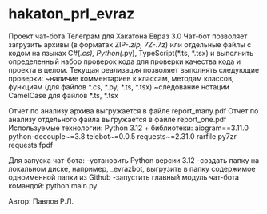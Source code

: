 # hakaton_prl_evraz

Проект чат-бота Телеграм для Хакатона Евраз 3.0
Чат-бот позволяет загрузить архивы (в форматах ZIP-*.zip, 7Z-*.7z) или отдельные файлы с кодом на языках C#(*.cs), Python(*.py), TypeScript(*.ts, *.tsx)
и выполнить определенный набор проверок кода для проверки качества кода и проекта в целом.
Текущая реализация позволяет выполнять следующие проверки:
~наличие комментариев к классам, методам классов, функциям (для файлов *.cs, *.py, *.ts, *.tsx)
~следование нотации CamelCase для файлов *.ts, *.tsx

Отчет по анализу архива выгружается в файле report_many.pdf
Отчет по анализу отдельного файла выгружается в файле report_one.pdf
Используемые технологии: Python 3.12 + библиотеки:
aiogram==3.11.0
python-decouple~=3.8
telebot~=0.0.5
requests~=2.31.0
rarfile
py7zr
requests
fpdf

Для запуска чат-бота:
-установить Python версии 3.12
-создать папку на локальном диске, например, _evrazbot, выгрузить в папку содержимое одноименной папки из Github
-запустить главный модуль чат-бота командой: python main.py

Автор: Павлов Р.Л.

